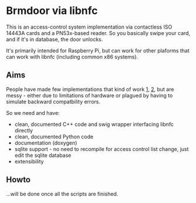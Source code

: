 # Brmdoor via libnfc

This is an access-control system implementation via contactless ISO 14443A cards
and a PN53x-based reader. So you basically swipe your card, and if it's in
database, the door unlocks.

It's primarily intended for Raspberry Pi, but can work for other plaforms that
can work with libnfc (including common x86 systems).

## Aims

People have made few implementations that kind of work
[1](https://www.brmlab.cz/project/brmdoor),
[2](https://github.com/hiviah/brmdoor-pn532/tree/pn532), but are
messy - either due to limitations of hardware or plagued by having to simulate
backward compatbility errors.

So we need and have:

  - clean, documented C++ code and swig wrapper interfacing libnfc directly
  - clean, documented Python code
  - documentation (doxygen)
  - sqlite support - no need to recompile for access control list change, just
    edit the sqlite database
  - extensibility

## Howto

...will be done once all the scripts are finished.
